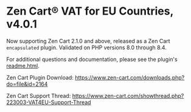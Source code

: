 # Zen Cart&reg; VAT for EU Countries, v4.0.1
Now supporting Zen Cart 2.1.0 and above, released as a Zen Cart `encapsulated` plugin.  Validated on PHP versions 8.0 through 8.4.

For additional questions and documentation, please see the plugin's [readme.html](https://vinosdefrutastropicales.com/product_extra_files/vat4eu/readme.html).

Zen Cart Plugin Download: https://www.zen-cart.com/downloads.php?do=file&id=2164

Zen Cart Support Thread: https://www.zen-cart.com/showthread.php?223003-VAT4EU-Support-Thread
